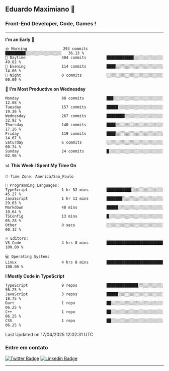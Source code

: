 ## Eduardo Maximiano 👋

### Front-End Developer, Code, Games !

---

<!--START_SECTION:waka-->
**I'm an Early 🐤** 

```text
🌞 Morning                293 commits         █████████░░░░░░░░░░░░░░░░   36.13 % 
🌆 Daytime                404 commits         ████████████░░░░░░░░░░░░░   49.82 % 
🌃 Evening                114 commits         ████░░░░░░░░░░░░░░░░░░░░░   14.06 % 
🌙 Night                  0 commits           ░░░░░░░░░░░░░░░░░░░░░░░░░   00.00 % 
```
📅 **I'm Most Productive on Wednesday** 

```text
Monday                   98 commits          ███░░░░░░░░░░░░░░░░░░░░░░   12.08 % 
Tuesday                  157 commits         █████░░░░░░░░░░░░░░░░░░░░   19.36 % 
Wednesday                267 commits         ████████░░░░░░░░░░░░░░░░░   32.92 % 
Thursday                 140 commits         ████░░░░░░░░░░░░░░░░░░░░░   17.26 % 
Friday                   119 commits         ████░░░░░░░░░░░░░░░░░░░░░   14.67 % 
Saturday                 6 commits           ░░░░░░░░░░░░░░░░░░░░░░░░░   00.74 % 
Sunday                   24 commits          █░░░░░░░░░░░░░░░░░░░░░░░░   02.96 % 
```


📊 **This Week I Spent My Time On** 

```text
🕑︎ Time Zone: America/Sao_Paulo

💬 Programming Languages: 
TypeScript               1 hr 52 mins        ███████████░░░░░░░░░░░░░░   45.27 % 
JavaScript               1 hr 13 mins        ███████░░░░░░░░░░░░░░░░░░   29.63 % 
Markdown                 48 mins             █████░░░░░░░░░░░░░░░░░░░░   19.64 % 
TSConfig                 13 mins             █░░░░░░░░░░░░░░░░░░░░░░░░   05.28 % 
Other                    0 secs              ░░░░░░░░░░░░░░░░░░░░░░░░░   00.12 % 

🔥 Editors: 
VS Code                  4 hrs 8 mins        █████████████████████████   100.00 % 

💻 Operating System: 
Linux                    4 hrs 8 mins        █████████████████████████   100.00 % 
```

**I Mostly Code in TypeScript** 

```text
TypeScript               9 repos             ██████████████░░░░░░░░░░░   56.25 % 
JavaScript               3 repos             █████░░░░░░░░░░░░░░░░░░░░   18.75 % 
Dart                     1 repo              ██░░░░░░░░░░░░░░░░░░░░░░░   06.25 % 
C++                      1 repo              ██░░░░░░░░░░░░░░░░░░░░░░░   06.25 % 
CSS                      1 repo              ██░░░░░░░░░░░░░░░░░░░░░░░   06.25 % 
```




 Last Updated on 17/04/2025 12:02:31 UTC
<!--END_SECTION:waka-->

### Entre em contato

[![Twitter Badge](https://img.shields.io/badge/-@edmaxi-1ca0f1?style=flat-square&labelColor=1ca0f1&logo=twitter&logoColor=white&link=https://twitter.com/edmaxi)](https://twitter.com/edmaxi)
[![Linkedin Badge](https://img.shields.io/badge/-Eduardo_Maximiano-0077B5?style=flat-square&logo=Linkedin&logoColor=white&link=https://www.linkedin.com/in/maximiano-eduardo)](https://www.linkedin.com/in/maximiano-eduardo)

---
